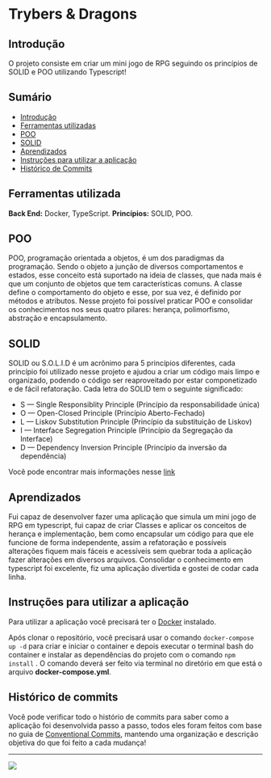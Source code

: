 # Trybers & Dragons

## Introdução

O projeto consiste em criar um mini jogo de RPG seguindo os princípios de SOLID e POO utilizando Typescript!

## Sumário

- [Introdução](#introdução)
- [Ferramentas utilizadas](#ferramentas-utilizada)
- [POO](#poo)
- [SOLID](#solid)
- [Aprendizados](#Aprendizados)
- [Instruções para utilizar a aplicação](#instruções-para-utilizar-a-aplicação)
- [Histórico de Commits](#histórico-de-commits)

## Ferramentas utilizada

**Back End:** Docker, TypeScript.
**Princípios:** SOLID, POO.

## POO

POO, programação orientada a objetos, é um dos paradigmas da programação. Sendo o objeto a junção de diversos comportamentos e estados, esse conceito está suportado na ideia de classes, que nada mais é que um conjunto de objetos que tem características comuns. A classe define o comportamento do objeto e esse, por sua vez, é definido por métodos e atributos. Nesse projeto foi possível praticar POO e consolidar os conhecimentos nos seus quatro pilares: herança, polimorfismo, abstração e encapsulamento.

## SOLID

SOLID ou S.O.L.I.D é um acrônimo para 5 princípios diferentes, cada princípio foi utilizado nesse projeto e ajudou a criar um código mais limpo e organizado, podendo o código ser reaproveitado por estar componetizado e de fácil refatoração. Cada letra do SOLID tem o seguinte significado: 
- S — Single Responsiblity Principle (Princípio da responsabilidade única)
- O — Open-Closed Principle (Princípio Aberto-Fechado)
- L — Liskov Substitution Principle (Princípio da substituição de Liskov)
- I — Interface Segregation Principle (Princípio da Segregação da Interface)
- D — Dependency Inversion Principle (Princípio da inversão da dependência)

Você pode encontrar mais informações nesse [link](https://medium.com/desenvolvendo-com-paixao/o-que-%C3%A9-solid-o-guia-completo-para-voc%C3%AA-entender-os-5-princ%C3%ADpios-da-poo-2b937b3fc530)

## Aprendizados

Fui capaz de desenvolver fazer uma aplicação que simula um mini jogo de RPG em typescript, fui capaz de criar Classes e aplicar os conceitos de herança e implementação, bem como encapsular um código para que ele funcione de forma independente, assim a refatoração e possíveis alterações fiquem mais fáceis e acessíveis sem quebrar toda a aplicação fazer alterações em diversos arquivos. Consolidar o conhecimento em typescript foi excelente, fiz uma aplicação divertida e gostei de codar cada linha. 

## Instruções para utilizar a aplicação

Para utilizar a aplicação você precisará ter o [Docker](https://docs.docker.com/engine/install/ubuntu/) instalado.

Após clonar o repositório, você precisará usar o comando `docker-compose up -d` para criar e iniciar o container e depois executar o terminal bash do container e instalar as dependências do projeto com o comando `npm install` . O comando deverá ser feito via terminal no diretório em que está o arquivo **docker-compose.yml**.

## Histórico de commits

Você pode verificar todo o histório de commits para saber como a aplicação foi desenvolvida passo a passo, todos eles foram feitos com base no guia de [Conventional Commits](https://www.conventionalcommits.org/en/v1.0.0/), mantendo uma organização e descrição objetiva do que foi feito a cada mudança!
***
  <a href="https://www.linkedin.com/in/isaacalmeidafilho/">
    <img src="https://img.shields.io/badge/LinkedIn-0077B5?style=for-the-badge&logo=linkedin&logoColor=white" />
  </a>
